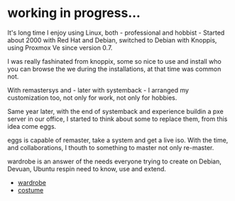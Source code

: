 # working in progress...

It's long time I enjoy using Linux, both - professional and hobbist  - Started about 2000 with Red Hat and Debian, switched to Debian with Knoppis, using Proxmox Ve since version 0.7.

I was really fashinated from knoppix, some so nice to use and install who you can browse the we during the installations, at that time was common not.

With remastersys and - later with systemback - I arranged my customization too, not only for work, not only for hobbies.

Same year later, with the end of systemback and experience buildin a pxe server in our office, I started to think about some to replace them, from this idea come eggs.

eggs is capable of remaster, take a system and get a live iso. With the time, and collaborations, I thouth to something to master not only re-master. 

wardrobe is an answer of the needs everyone trying to create on Debian, Devuan, Ubuntu respin need to know, use and extend.


* [wardrobe](wardrobe.md)
* [costume](costume.md)

